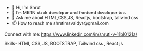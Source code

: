 - 👋 Hi, I’m Shruti
- 🌱 I’m MERN stack developer and frontend developer too.
- 💬 Ask me about HTML,CSS,JS, Reactjs, bootstrap, taliwind css
- 📫 How to reach me shrutimsvaidya@gmail.com

Connect with me:
https://www.linkedin.com/in/shruti-v-11b10121a/

Skills-
HTMl, CSS, JS, BOOTSTRAP, Tailwind css , React js



<!---
Shruti-dotcom-01/Shruti-dotcom-01 is a ✨ special ✨ repository because its `README.md` (this file) appears on your GitHub profile.
You can click the Preview link to take a look at your changes.
--->

